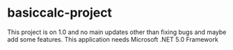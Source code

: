 # basiccalc-project
 
This project is on 1.0 and no main updates other than fixing bugs and maybe add some features.
This application needs Microsoft .NET 5.0 Framework
